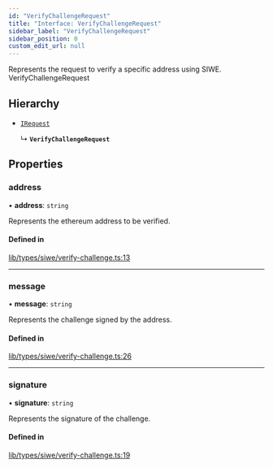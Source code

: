 ```yaml
---
id: "VerifyChallengeRequest"
title: "Interface: VerifyChallengeRequest"
sidebar_label: "VerifyChallengeRequest"
sidebar_position: 0
custom_edit_url: null
---
```


Represents the request to verify a specific address using SIWE.
 VerifyChallengeRequest

## Hierarchy

- [`IRequest`](IRequest.md)

  ↳ **`VerifyChallengeRequest`**

## Properties

### address

• **address**: `string`

Represents the ethereum address to be verified.

#### Defined in

[lib/types/siwe/verify-challenge.ts:13](https://github.com/JustaName-id/JustaName-sdk/blob/24a962e/packages/@justaname.id/sdk/src/lib/types/siwe/verify-challenge.ts#L13)

___

### message

• **message**: `string`

Represents the challenge signed by the address.

#### Defined in

[lib/types/siwe/verify-challenge.ts:26](https://github.com/JustaName-id/JustaName-sdk/blob/24a962e/packages/@justaname.id/sdk/src/lib/types/siwe/verify-challenge.ts#L26)

___

### signature

• **signature**: `string`

Represents the signature of the challenge.

#### Defined in

[lib/types/siwe/verify-challenge.ts:19](https://github.com/JustaName-id/JustaName-sdk/blob/24a962e/packages/@justaname.id/sdk/src/lib/types/siwe/verify-challenge.ts#L19)
